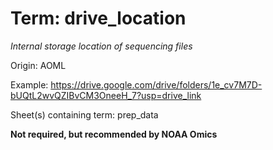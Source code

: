 # Term: drive_location

*Internal storage location of sequencing files*

Origin: AOML

Example: https://drive.google.com/drive/folders/1e_cv7M7D-bUQtL2wvQZIBvCM3OneeH_7?usp=drive_link

Sheet(s) containing term: prep_data

**Not required, but recommended by NOAA Omics**